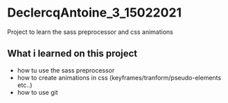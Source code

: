 # DeclercqAntoine_3_15022021
Project to learn the sass preprocessor and css animations


## What i learned on this project 
- how tu use the sass preprocessor
- how to create animations in css (keyframes/tranform/pseudo-elements etc..)
- how to use git 
